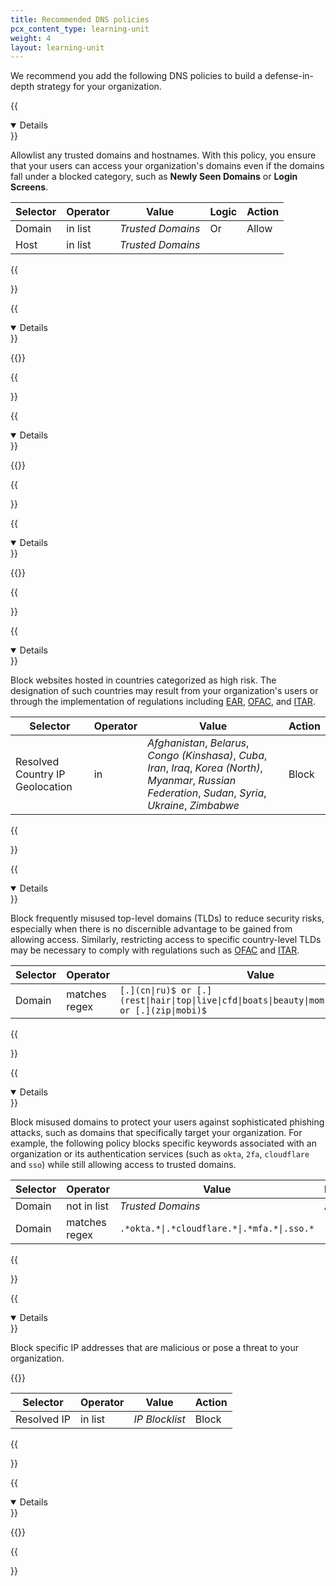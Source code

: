 ```yaml
---
title: Recommended DNS policies
pcx_content_type: learning-unit
weight: 4
layout: learning-unit
---
```


We recommend you add the following DNS policies to build a defense-in-depth strategy for your organization.

{{<details header="All-DNS-Domain-Allowlist" open="true">}}

Allowlist any trusted domains and hostnames. With this policy, you ensure that your users can access your organization's domains even if the domains fall under a blocked category, such as **Newly Seen Domains** or **Login Screens**.

| Selector | Operator | Value             | Logic | Action |
| -------- | -------- | ----------------- | ----- | ------ |
| Domain   | in list  | _Trusted Domains_ | Or    | Allow  |
| Host     | in list  | _Trusted Domains_ |       |        |

{{</details>}}

{{<details header="All-DNS-SecurityCategories-Blocklist" open="true">}}

{{<render file="zero-trust/_blocklist-security-categories.md">}}

{{</details>}}

{{<details header="All-DNS-ContentCategories-Blocklist" open="true">}}

{{<render file="zero-trust/_blocklist-content-categories.md" withParameters="DNS;;_Security Risks_">}}

{{</details>}}

{{<details header="All-DNS-Application-Blocklist" open="true">}}

{{<render file="zero-trust/_blocklist-application.md">}}

{{</details>}}

{{<details header="All-DNS-GeoCountryIP-Blocklist" open="true">}}

Block websites hosted in countries categorized as high risk. The designation of such countries may result from your organization's users or through the implementation of regulations including [EAR](https://www.tradecompliance.pitt.edu/embargoed-and-sanctioned-countries), [OFAC](https://orpa.princeton.edu/export-controls/sanctioned-countries), and [ITAR](https://www.tradecompliance.pitt.edu/embargoed-and-sanctioned-countries).

| Selector                        | Operator | Value                                                                                                                                                           | Action |
| ------------------------------- | -------- | --------------------------------------------------------------------------------------------------------------------------------------------------------------- | ------ |
| Resolved Country IP Geolocation | in       | _Afghanistan_, _Belarus_, _Congo (Kinshasa)_, _Cuba_, _Iran_, _Iraq_, _Korea (North)_, _Myanmar_, _Russian Federation_, _Sudan_, _Syria_, _Ukraine_, _Zimbabwe_ | Block  |

{{</details>}}

{{<details header="All-DNS-DomainTopLevel-Blocklist" open="true">}}

Block frequently misused top-level domains (TLDs) to reduce security risks, especially when there is no discernible advantage to be gained from allowing access. Similarly, restricting access to specific country-level TLDs may be necessary to comply with regulations such as [OFAC](https://orpa.princeton.edu/export-controls/sanctioned-countries) and [ITAR](https://www.tradecompliance.pitt.edu/embargoed-and-sanctioned-countries).

| Selector | Operator      | Value                                                                                                    | Action |
| -------- | ------------- | -------------------------------------------------------------------------------------------------------- | ------ |
| Domain   | matches regex | `[.](cn\|ru)$ or [.](rest\|hair\|top\|live\|cfd\|boats\|beauty\|mom\|skin\|okinawa)$ or [.](zip\|mobi)$` | Block  |

{{</details>}}

{{<details header="All-DNS-DomainPhishing-Blocklist" open="true">}}

Block misused domains to protect your users against sophisticated phishing attacks, such as domains that specifically target your organization. For example, the following policy blocks specific keywords associated with an organization or its authentication services (such as `okta`, `2fa`, `cloudflare` and `sso`) while still allowing access to trusted domains.

| Selector | Operator      | Value                                       | Logic | Action |
| -------- | ------------- | ------------------------------------------- | ----- | ------ |
| Domain   | not in list   | _Trusted Domains_                           | And   | Block  |
| Domain   | matches regex | `.*okta.*\|.*cloudflare.*\|.*mfa.*\|.sso.*` |       |        |

{{</details>}}

{{<details header="All-DNS-ResolvedIP-Blocklist" open="true">}}

Block specific IP addresses that are malicious or pose a threat to your organization.

{{<render file="zero-trust/_threat-intelligence-automation.md">}}

| Selector    | Operator | Value          | Action |
| ----------- | -------- | -------------- | ------ |
| Resolved IP | in list  | _IP Blocklist_ | Block  |

{{</details>}}

{{<details header="All-DNS-DomainHost-Blocklist" open="true">}}

{{<render file="zero-trust/_blocklist-domain-host.md" withParameters="DNS">}}

{{</details>}}
